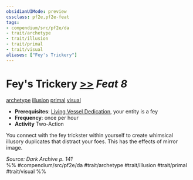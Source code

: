 ```yaml
---
obsidianUIMode: preview
cssclass: pf2e,pf2e-feat
tags:
- compendium/src/pf2e/da
- trait/archetype
- trait/illusion
- trait/primal
- trait/visual
aliases: ["Fey's Trickery"]
---
```

# Fey's Trickery  [>>](../../rules/core-rulebook/chapter-9-playing-the-game.md#Actions "Two-Action") *Feat 8*  
[archetype](../../rules/traits/archetype.md)  [illusion](../../rules/traits/illusion.md)  [primal](../../rules/traits/primal.md)  [visual](../../rules/traits/visual.md)  

- **Prerequisites**: [Living Vessel Dedication](living-vessel-dedication-da.md), your entity is a fey
- **Frequency**: once per hour
- **Activity** Two-Action

You connect with the fey trickster within yourself to create whimsical illusory duplicates that distract your foes. This has the effects of mirror image.

*Source: Dark Archive p. 141*  
%% #compendium/src/pf2e/da #trait/archetype #trait/illusion #trait/primal #trait/visual %%